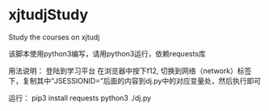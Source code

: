 # xjtudjStudy
Study the courses on xjtudj

该脚本使用python3编写，请用python3运行，依赖requests库

用法说明：
登陆到学习平台
在浏览器中按下f12, 切换到网络（network）标签下，复制其中“JSESSIONID=”后面的内容到dj.py中的对应变量处，然后执行即可

运行：
pip3 install requests
python3 ./dj.py
